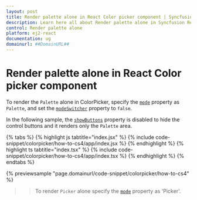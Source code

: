 ```yaml
---
layout: post
title: Render palette alone in React Color picker component | Syncfusion
description: Learn here all about Render palette alone in Syncfusion React Color picker component of Syncfusion Essential JS 2 and more.
control: Render palette alone 
platform: ej2-react
documentation: ug
domainurl: ##DomainURL##
---
```


# Render palette alone in React Color picker component

To render the `Palette` alone in ColorPicker, specify the [`mode`](https://ej2.syncfusion.com/react/documentation/api/color-picker#mode) property as `Palette`, and set the [`modeSwitcher`](https://ej2.syncfusion.com/react/documentation/api/color-picker#modeswitcher) property to `false`.

In the following sample, the [`showButtons`](https://ej2.syncfusion.com/react/documentation/api/color-picker#showbuttons) property is disabled to hide the control buttons and it renders only the `Palette` area.

{% tabs %}
{% highlight js tabtitle="index.jsx" %}
{% include code-snippet/colorpicker/how-to-cs4/app/index.jsx %}
{% endhighlight %}
{% highlight ts tabtitle="index.tsx" %}
{% include code-snippet/colorpicker/how-to-cs4/app/index.tsx %}
{% endhighlight %}
{% endtabs %}

 {% previewsample "page.domainurl/code-snippet/colorpicker/how-to-cs4" %}

>> To render `Picker` alone specify the [`mode`](https://ej2.syncfusion.com/react/documentation/api/color-picker#mode) property as 'Picker'.
